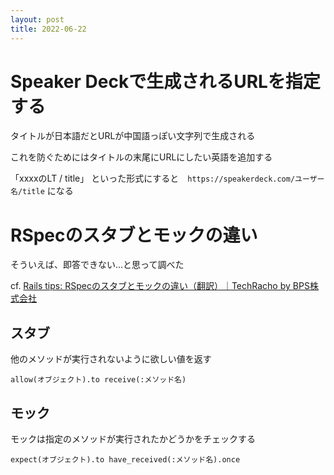 ```yaml
---
layout: post
title: 2022-06-22 
---
```


# Speaker Deckで生成されるURLを指定する

タイトルが日本語だとURLが中国語っぽい文字列で生成される

これを防ぐためにはタイトルの末尾にURLにしたい英語を追加する

「xxxxのLT / title」 といった形式にすると　`https://speakerdeck.com/ユーザー名/title` になる

# RSpecのスタブとモックの違い

そういえば、即答できない...と思って調べた

cf. [Rails tips: RSpecのスタブとモックの違い（翻訳）｜TechRacho by BPS株式会社](https://techracho.bpsinc.jp/hachi8833/2018_04_25/55467)

## スタブ
他のメソッドが実行されないように欲しい値を返す

`allow(オブジェクト).to receive(:メソッド名)` 

## モック
モックは指定のメソッドが実行されたかどうかをチェックする

`expect(オブジェクト).to have_received(:メソッド名).once`
